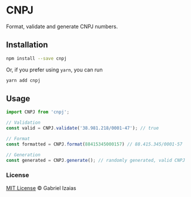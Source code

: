 # CNPJ

Format, validate and generate CNPJ numbers.

## Installation

```bash
npm install --save cnpj
```

Or, if you prefer using `yarn`, you can run

```bash
yarn add cnpj
```

## Usage

```js
import CNPJ from 'cnpj';

// Validation
const valid = CNPJ.validate('38.981.218/0001-47'); // true

// Format
const formatted = CNPJ.format(88415345000157) // 88.415.345/0001-57

// Generation
const generated = CNPJ.generate(); // randomly generated, valid CNPJ
```

### License

[MIT License](https://gabrielizaias.mit-license.org) &copy; Gabriel Izaias
